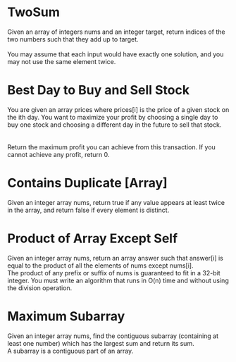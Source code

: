 # TwoSum <br />

Given an array of integers nums and an integer target, return indices of the two numbers such that they add up to target. <br />
<br />
You may assume that each input would have exactly one solution, and you may not use the same element twice. <br />

# Best Day to Buy and Sell Stock

You are given an array prices where prices[i] is the price of a given stock on the ith day.  You want to maximize your profit by choosing a single day to buy one stock and choosing a different day in the future to sell that stock.
 <br /><br />   
Return the maximum profit you can achieve from this transaction. If you cannot achieve any profit, return 0. <br />

# Contains Duplicate [Array]

Given an integer array nums, return true if any value appears at least twice in the array, and return false if every element is distinct. <br />

# Product of Array Except Self

Given an integer array nums, return an array answer such that answer[i] is equal to the product of all the elements of nums except nums[i]. <br />
The product of any prefix or suffix of nums is guaranteed to fit in a 32-bit integer.  You must write an algorithm that runs in O(n) time and without using the division operation. <br />

# Maximum Subarray

Given an integer array nums, find the contiguous subarray (containing at least one number) which has the largest sum and return its sum. <br />
A subarray is a contiguous part of an array. <br />